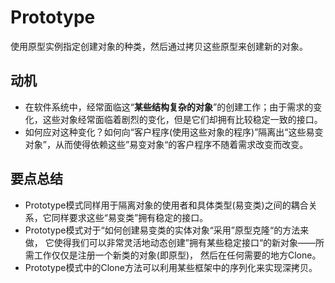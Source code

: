 # Prototype
使用原型实例指定创建对象的种类，然后通过拷贝这些原型来创建新的对象。

## 动机
- 在软件系统中，经常面临这“**某些结构复杂的对象**”的创建工作；由于需求的变化，这些对象经常面临着剧烈的变化，但是它们却拥有比较稳定一致的接口。
- 如何应对这种变化？如何向“客户程序(使用这些对象的程序)”隔离出“这些易变对象”，从而使得依赖这些”易变对象“的客户程序不随着需求改变而改变。

## 要点总结
- Prototype模式同样用于隔离对象的使用者和具体类型(易变类)之间的耦合关系，它同样要求这些“易变类”拥有稳定的接口。
- Prototype模式对于“如何创建易变类的实体对象“采用”原型克隆“的方法来做， 它使得我们可以非常灵活地动态创建”拥有某些稳定接口“的新对象——所需工作仅仅是注册一个新类的对象(即原型)， 然后在任何需要的地方Clone。
- Prototype模式中的Clone方法可以利用某些框架中的序列化来实现深拷贝。